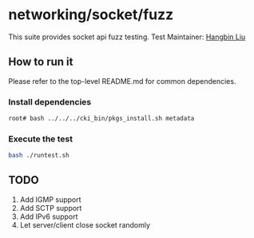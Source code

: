 # networking/socket/fuzz
This suite provides socket api fuzz testing.
Test Maintainer: [Hangbin Liu](mailto:haliu@redhat.com)

## How to run it
Please refer to the top-level README.md for common dependencies.

### Install dependencies
```bash
root# bash ../../../cki_bin/pkgs_install.sh metadata
```

### Execute the test
```bash
bash ./runtest.sh
```

## TODO
1. Add IGMP support
1. Add SCTP support
1. Add IPv6 support
1. Let server/client close socket randomly
